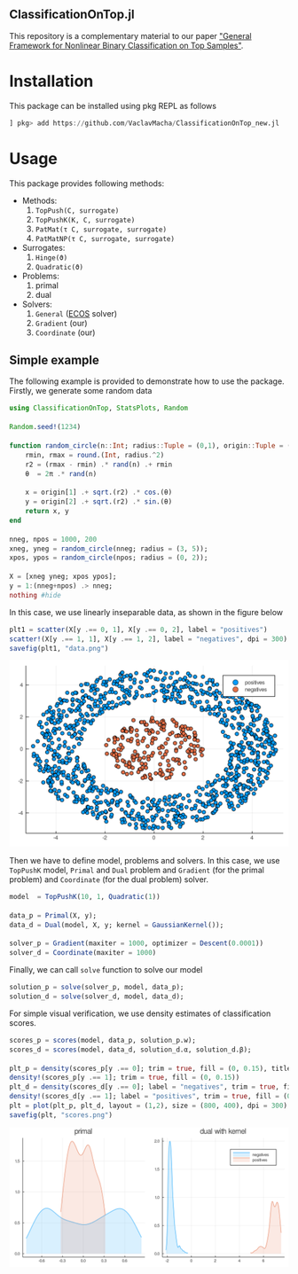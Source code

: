 ##  ClassificationOnTop.jl
This repository is a complementary material to our paper ["General Framework for Nonlinear Binary Classification on Top Samples"]().

# Installation

This package can be installed using pkg REPL as follows
```julia
] pkg> add https://github.com/VaclavMacha/ClassificationOnTop_new.jl
```

# Usage

This package provides following methods:
* Methods:
    1. `TopPush(C, surrogate)`
    2. `TopPushK(K, C, surrogate)`
    3. `PatMat(τ C, surrogate, surrogate)`
    4. `PatMatNP(τ C, surrogate, surrogate)`
* Surrogates:
    1. `Hinge(ϑ)`
    2. `Quadratic(ϑ)`
* Problems:
    1. primal
    2. dual
* Solvers:
    1. `General` ([ECOS](https://github.com/JuliaOpt/ECOS.jl) solver)
    2. `Gradient` (our)
    3. `Coordinate` (our)

## Simple example

The following example is provided to demonstrate how to use the package. Firstly, we generate some random data

```julia
using ClassificationOnTop, StatsPlots, Random

Random.seed!(1234)

function random_circle(n::Int; radius::Tuple = (0,1), origin::Tuple = (0,0))
    rmin, rmax = round.(Int, radius.^2)
    r2 = (rmax - rmin) .* rand(n) .+ rmin
    θ  = 2π .* rand(n)

    x = origin[1] .+ sqrt.(r2) .* cos.(θ)
    y = origin[2] .+ sqrt.(r2) .* sin.(θ)
    return x, y
end

nneg, npos = 1000, 200
xneg, yneg = random_circle(nneg; radius = (3, 5));
xpos, ypos = random_circle(npos; radius = (0, 2));

X = [xneg yneg; xpos ypos];
y = 1:(nneg+npos) .> nneg;
nothing #hide
```

In this case, we use linearly inseparable data, as shown in the figure below

```julia
plt1 = scatter(X[y .== 0, 1], X[y .== 0, 2], label = "positives")
scatter!(X[y .== 1, 1], X[y .== 1, 2], label = "negatives", dpi = 300)
savefig(plt1, "data.png")
```

![Simple example](scripts/data.png)

Then we have to define model, problems and solvers. In this case, we use `TopPushK` model, `Primal` and `Dual` problem and `Gradient` (for the primal problem) and `Coordinate` (for the dual problem) solver.

```julia
model  = TopPushK(10, 1, Quadratic(1))

data_p = Primal(X, y);
data_d = Dual(model, X, y; kernel = GaussianKernel());

solver_p = Gradient(maxiter = 1000, optimizer = Descent(0.0001))
solver_d = Coordinate(maxiter = 1000)
```

Finally, we can call `solve` function to solve our model

```julia
solution_p = solve(solver_p, model, data_p);
solution_d = solve(solver_d, model, data_d);
```

For simple visual verification, we use density estimates of classification scores.

```julia
scores_p = scores(model, data_p, solution_p.w);
scores_d = scores(model, data_d, solution_d.α, solution_d.β);

plt_p = density(scores_p[y .== 0]; trim = true, fill = (0, 0.15), title = "primal", legend = false)
density!(scores_p[y .== 1]; trim = true, fill = (0, 0.15))
plt_d = density(scores_d[y .== 0]; label = "negatives", trim = true, fill = (0, 0.15), title = "dual with kernel")
density!(scores_d[y .== 1]; label = "positives", trim = true, fill = (0, 0.15))
plt = plot(plt_p, plt_d, layout = (1,2), size = (800, 400), dpi = 300)
savefig(plt, "scores.png")
```

![Comparison of scores.](scripts/scores.png)

